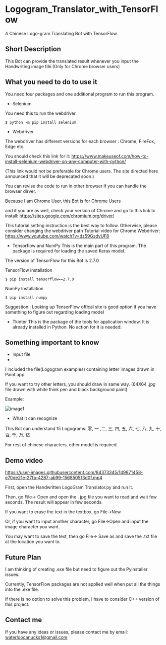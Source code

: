 # Logogram_Translator_with_TensorFlow
A Chinese Logo-gram Translating Bot with TensorFlow

## Short Description
This Bot can provide the translated result whenever you input the Handwriting image file.(Only for Chrome browser users)

## What you need to do to use it
You need four packages and one additional program to run this program.

* Selenium

You need this to run the webdriver.
```
$ python -m pip install selenium
```
* Webdriver

The webdriver has different versions for each browser : Chrome, FireFox, Edge etc.

You should check this link for it: https://www.makeuseof.com/how-to-install-selenium-webdriver-on-any-computer-with-python/

(This link would not be preferable for Chrome users. The site directed here announced that it will be deprecated soon.)

You can revise the code to run in other browser if you can handle the browser dirver.


Because I am Chrome User, this Bot is for Chrome Users 

and if you are as well, check your version of Chrome and go to this link to install: https://sites.google.com/chromium.org/driver/

This tutorial setting instruction is the best way to follow. Otherwise, please consider changing the webdriver path
Tutorial video for Chrome Webdriver: https://www.youtube.com/watch?v=dz59GsdvUF8


* Tensorflow and NumPy
This is the main part of this program. The package is required for loading the saved Keras model.

The version of TensorFlow for this Bot is 2.7.0

TensorFlow installation
```
$ pip install tensorflow==2.7.0
```
NumPy Installation
```
$ pip install numpy
```

Suggestion : Looking up TensorFlow offical site is good option if you have something to figure out regarding loading model

* Tkinter
This is the package of the tools for application window. It is already installed in Python. No action for it is needed.

## Something important to know
* Input file 
* 
I included the file(Logogram examples) containing letter images drawn in Paint app.

If you want to try other letters, you should draw in same way. (64X64 .jpg file drawn with white think pen and black background paint)

Example:

![image1](https://user-images.githubusercontent.com/84373345/149867828-362da2ea-446b-44bb-85e4-8423750df80f.jpg)

* What it can recognize

This Bot can understand 15 Logograms: 零, 一 ,二, 三, 四, 五, 六, 七, 八, 九, 十, 百, 千, 万, 亿 

For rest of chinese characters, other model is required. 

## Demo video


https://user-images.githubusercontent.com/84373345/149871458-e70de21e-27fa-4287-ab99-156850513d0f.mp4

First, open the Handwritten LogoGram Translator.py and run it.

Then, go File-> Open and open the . jpg file you want to read and wait few seconds. The result will appear in few seconds.

If you want to erase the text in the textbox, go File->New

Or, if you want to input another character, go File->Open and input the image character you want.

You may want to save the text, then go File-> Save as and save the .txt file at the location you want to.


## Future Plan
I am thinking of creating .exe file but need to figure out the Pyinstaller issues.

Currently, TensorFlow packages are not applied well when put all the things into the .exe file.

If there is no option to solve this problem, I have to consider C++ version of this project.

## Contact me
If you have any ideas or issues, please contact me by email: waterloocanucks1@gmail.com
